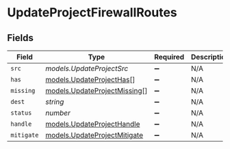 # UpdateProjectFirewallRoutes


## Fields

| Field                                                              | Type                                                               | Required                                                           | Description                                                        |
| ------------------------------------------------------------------ | ------------------------------------------------------------------ | ------------------------------------------------------------------ | ------------------------------------------------------------------ |
| `src`                                                              | *models.UpdateProjectSrc*                                          | :heavy_minus_sign:                                                 | N/A                                                                |
| `has`                                                              | [models.UpdateProjectHas](../models/updateprojecthas.md)[]         | :heavy_minus_sign:                                                 | N/A                                                                |
| `missing`                                                          | [models.UpdateProjectMissing](../models/updateprojectmissing.md)[] | :heavy_minus_sign:                                                 | N/A                                                                |
| `dest`                                                             | *string*                                                           | :heavy_minus_sign:                                                 | N/A                                                                |
| `status`                                                           | *number*                                                           | :heavy_minus_sign:                                                 | N/A                                                                |
| `handle`                                                           | [models.UpdateProjectHandle](../models/updateprojecthandle.md)     | :heavy_minus_sign:                                                 | N/A                                                                |
| `mitigate`                                                         | [models.UpdateProjectMitigate](../models/updateprojectmitigate.md) | :heavy_minus_sign:                                                 | N/A                                                                |